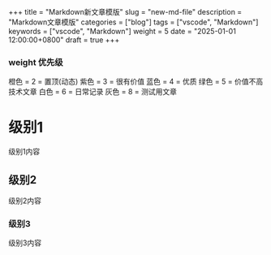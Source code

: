 +++
title = "Markdown新文章模版"
slug = "new-md-file"
description = "Markdown文章模版"
categories = ["blog"]
tags = ["vscode", "Markdown"]
keywords = ["vscode", "Markdown"]
weight = 5
date = "2025-01-01 12:00:00+0800"
draft = true
+++

### weight 优先级

橙色 = 2 = 置顶(动态)
紫色 = 3 = 很有价值
蓝色 = 4 = 优质
绿色 = 5 = 价值不高 技术文章 
白色 = 6 = 日常记录
灰色 = 8 = 测试用文章


# 级别1
级别1内容

## 级别2
级别2内容

### 级别3
级别3内容








